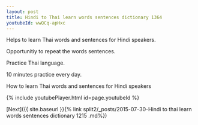 ```yaml
---
layout: post
title: Hindi to Thai learn words sentences dictionary 1364 
youtubeId: wwQCq-apHxc
---
```

 
 
Helps to learn Thai words and sentences for Hindi speakers.

Opportunitiy to repeat the words sentences. 

Practice Thai language. 
 
10 minutes practice every day. 
 
How to learn Thai words and sentences for Hindi speakers 
 
{% include youtubePlayer.html id=page.youtubeId %}
 
 
[Next]({{ site.baseurl }}{% link  split2/_posts/2015-07-30-Hindi to thai learn words sentences dictionary 1215 .md%})
 
